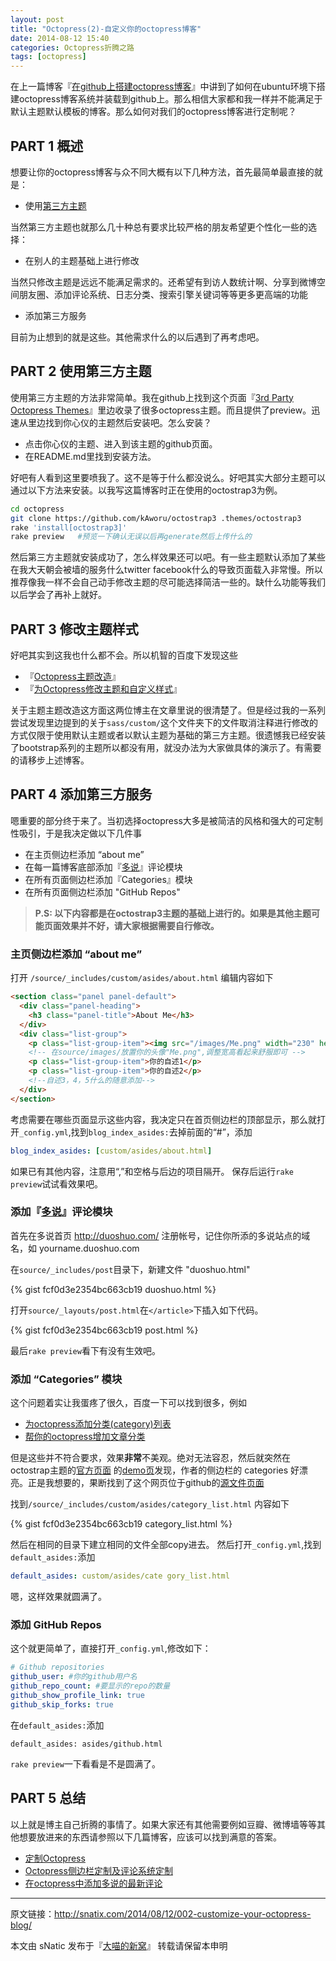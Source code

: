 ```yaml
---
layout: post
title: "Octopress(2)-自定义你的octopress博客"
date: 2014-08-12 15:40
categories: Octopress折腾之路
tags: [octopress]
---
```


在上一篇博客『[在github上搭建octopress博客](http://snatix.com/2014/08/09/001-how-to-create-octopress-blog/)』中讲到了如何在ubuntu环境下搭建octopress博客系统并装载到github上。那么相信大家都和我一样并不能满足于默认主题默认模板的博客。那么如何对我们的octopress博客进行定制呢？

<!--more-->

## PART 1 概述

想要让你的octopress博客与众不同大概有以下几种方法，首先最简单最直接的就是：

- 使用[第三方主题](https://github.com/imathis/octopress/wiki/3rd-Party-Octopress-Themes)

当然第三方主题也就那么几十种总有要求比较严格的朋友希望更个性化一些的选择：

- 在别人的主题基础上进行修改

当然只修改主题是远远不能满足需求的。还希望有到访人数统计啊、分享到微博空间朋友圈、添加评论系统、日志分类、搜索引擎关键词等等更多更高端的功能

- 添加第三方服务

目前为止想到的就是这些。其他需求什么的以后遇到了再考虑吧。

## PART 2 使用第三方主题

使用第三方主题的方法非常简单。我在github上找到这个页面『[3rd Party Octopress Themes](https://github.com/imathis/octopress/wiki/3rd-Party-Octopress-Themes)』里边收录了很多octopress主题。而且提供了preview。迅速从里边找到你心仪的主题然后安装吧。怎么安装？

- 点击你心仪的主题、进入到该主题的github页面。
- 在README.md里找到安装方法。

好吧有人看到这里要喷我了。这不是等于什么都没说么。好吧其实大部分主题可以通过以下方法来安装。以我写这篇博客时正在使用的octostrap3为例。

``` bash
cd octopress
git clone https://github.com/kAworu/octostrap3 .themes/octostrap3
rake 'install[octostrap3]'
rake preview   #预览一下确认无误以后再generate然后上传什么的
```

然后第三方主题就安装成功了，怎么样效果还可以吧。有一些主题默认添加了某些在我大天朝会被墙的服务什么twitter facebook什么的导致页面载入非常慢。所以推荐像我一样不会自己动手修改主题的尽可能选择简洁一些的。缺什么功能等我们以后学会了再补上就好。

## PART 3 修改主题样式

好吧其实到这我也什么都不会。所以机智的百度下发现这些

- 『[Octopress主题改造](http://shanewfx.github.io/blog/2012/08/13/improve-blog-theme/)』
- 『[为Octopress修改主题和自定义样式](http://www.360doc.com/content/12/0215/22/1016783_186940749.shtml)』

关于主题主题改造这方面这两位博主在文章里说的很清楚了。但是经过我的一系列尝试发现里边提到的关于`sass/custom/`这个文件夹下的文件取消注释进行修改的方式仅限于使用默认主题或者以默认主题为基础的第三方主题。很遗憾我已经安装了bootstrap系列的主题所以都没有用，就没办法为大家做具体的演示了。有需要的请移步上述博客。

## PART 4 添加第三方服务

嗯重要的部分终于来了。当初选择octopress大多是被简洁的风格和强大的可定制性吸引，于是我决定做以下几件事

- 在主页侧边栏添加 “about me”
- 在每一篇博客底部添加『[多说](http://duoshuo.com/)』评论模块
- 在所有页面侧边栏添加『Categories』模块
- 在所有页面侧边栏添加 "GitHub Repos"

> **P.S: 以下内容都是在octostrap3主题的基础上进行的。如果是其他主题可能页面效果并不好，请大家根据需要自行修改。**

### 主页侧边栏添加 “about me”

打开 `/source/_includes/custom/asides/about.html`
编辑内容如下

``` html
<section class="panel panel-default">
  <div class="panel-heading">
    <h3 class="panel-title">About Me</h3>
  </div>
  <div class="list-group">
  	<p class="list-group-item"><img src="/images/Me.png" width="230" height="230"></p>
    <!-- 在source/images/放置你的头像"Me.png",调整宽高看起来舒服即可 -->
  	<p class="list-group-item">你的自述1</p>
  	<p class="list-group-item">你的自述2</p>
    <!--自述3，4，5什么的随意添加-->
  </div>
</section>
```

考虑需要在哪些页面显示这些内容，我决定只在首页侧边栏的顶部显示，那么就打开`_config.yml`,找到`blog_index_asides:`去掉前面的“#”，添加

``` yaml
blog_index_asides: [custom/asides/about.html]
```

如果已有其他内容，注意用“,”和空格与后边的项目隔开。
保存后运行`rake preview`试试看效果吧。

### 添加『[多说](http://duoshuo.com/)』评论模块

首先在多说首页 http://duoshuo.com/ 注册帐号，记住你所添的多说站点的域名，如 yourname.duoshuo.com

在`source/_includes/post`目录下，新建文件 "duoshuo.html"

{% gist fcf0d3e2354bc663cb19 duoshuo.html %}

打开`source/_layouts/post.html`在`</article>`下插入如下代码。

{% gist fcf0d3e2354bc663cb19 post.html %}

最后`rake preview`看下有没有生效吧。

### 添加 “Categories” 模块

这个问题着实让我蛋疼了很久，百度一下可以找到很多，例如

- [为octopress添加分类(category)列表](http://codemacro.com/2012/07/18/add-category-list-to-octopress/)
- [帮你的octopress增加文章分类](http://blog.eddie.com.tw/2011/12/05/add-catetories-to-sidebar-in-octopress/)

但是这些并不符合要求，效果**非常**不美观。绝对无法容忍，然后就突然在octostrap主题的[官方页面](https://github.com/kAworu/octostrap3)
的[demo页](http://kaworu.github.io/octopress/)发现，作者的侧边栏的 categories 好漂亮。正是我想要的，果断找到了这个网页位于github的[源文件页面](https://github.com/kAworu/octopress/tree/octostrap3-demo)

找到`/source/_includes/custom/asides/category_list.html`
内容如下

{% gist fcf0d3e2354bc663cb19 category_list.html %}

然后在相同的目录下建立相同的文件全部copy进去。
然后打开`_config.yml`,找到`default_asides:`添加

``` yaml
default_asides: custom/asides/cate gory_list.html
```

嗯，这样效果就圆满了。

### 添加 GitHub Repos

这个就更简单了，直接打开`_config.yml`,修改如下：

``` yaml
# Github repositories
github_user: #你的github用户名
github_repo_count: #要显示的repo的数量
github_show_profile_link: true
github_skip_forks: true
```

在`default_asides:`添加

``` text
default_asides: asides/github.html
```

`rake preview`一下看看是不是圆满了。

## PART 5 总结

以上就是博主自己折腾的事情了。如果大家还有其他需要例如豆瓣、微博墙等等其他想要放进来的东西请参照以下几篇博客，应该可以找到满意的答案。

- [定制Octopress](http://blog.csdn.net/biaobiaoqi/article/details/9289563)
- [Octopress侧边栏定制及评论系统定制](http://812lcl.com/blog/2013/10/26/octopressce-bian-lan-ji-ping-lun-xi-tong-ding-zhi/)
- [在octopress中添加多说的最新评论](http://yrzhll.com/blog/2012/12/12/comment/)

---

原文链接：http://snatix.com/2014/08/12/002-customize-your-octopress-blog/

本文由 sNatic 发布于『[大喵的新窝](http://snatix.com)』 转载请保留本申明